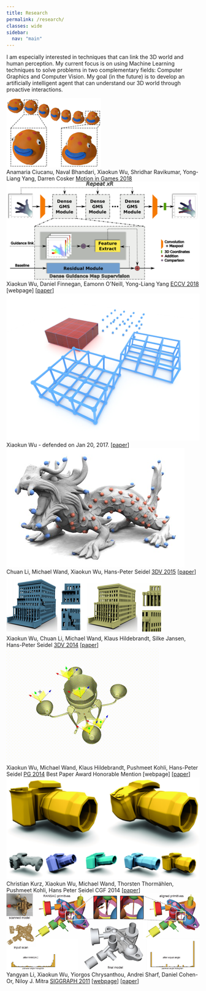```yaml
---
title: Research
permalink: /research/
classes: wide
sidebar:
  nav: "main"
---
```

I am especially interested in techniques that can link the 3D world and human perception.
My current focus is on using Machine Learning techniques to solve problems in two complementary fields: Computer Graphics and Computer Vision.
My goal (in the future) is to develop an artificially intelligent agent that can understand our 3D world through proactive interactions.

<div class="pub_row">
  <div class="pub_img">
    <img src="/research/18mig-stop-motion/blob_fish.png">
  </div>
  <div class="pub_txt">
    <title>E-StopMotion: digitizing stop motion for enhanced animation and games</title>
    <author>Anamaria Ciucanu, Naval Bhandari, Xiaokun Wu, Shridhar Ravikumar, Yong-Liang Yang, Darren Cosker</author>
    <publisher><a href="http://cyprusconferences.org/mig2018/">Motion in Games 2018</a></publisher>
  </div>
</div>

<div class="pub_row">
  <div class="pub_img">
    <img src="/research/18eccv-hand-pose/eccv2018pipeline.png">
  </div>
  <div class="pub_txt">
    <title>HandMap: Robust hand pose estimation via intermediate dense guidance map supervision</title>
    <author>Xiaokun Wu, Daniel Finnegan, Eamonn O'Neill, Yong-Liang Yang</author>
    <publisher><a href="https://eccv2018.org/">ECCV 2018</a></publisher>
    <links>
      [webpage]
      [<a href="http://openaccess.thecvf.com/content_ECCV_2018/papers/Xiaokun_Wu_HandMap_Robust_Hand_ECCV_2018_paper.pdf">paper</a>]
    </links>
  </div>
</div>

<!-- <img src="/research/18eccv-hand-pose/eccv2018pipeline.png">
**HandMap: Robust hand pose estimation via intermediate dense guidance map supervision**  
Xiaokun Wu, Daniel Finnegan, Eamonn O'Neill, Yong-Liang Yang  
_ECCV 2018_  
\[project\]\[paper\]   -->

<div class="pub_row">
  <div class="pub_img">
    <img src="/research/17-thesis/regular_structure.jpg">
  </div>
  <div class="pub_txt">
    <title>Structure-aware content creation: detection, retargeting and deformation</title>
    <author>Xiaokun Wu - defended on Jan 20, 2017.</author>
    <links>
      [<a href="https://publikationen.sulb.uni-saarland.de/handle/20.500.11880/26753">paper</a>]
    </links>
  </div>
</div>

<div class="pub_row">
  <div class="pub_img">
    <img src="/research/153dv-co-occurrence/dragonTiles.jpg">
  </div>
  <div class="pub_txt">
    <title>Approximate 3D Partial Symmetry Detection Using Co-occurrence Analysis</title>
    <author>Chuan Li, Michael Wand, Xiaokun Wu, Hans-Peter Seidel</author>
    <publisher><a href="http://3dv2015.inria.fr/index.html">3DV 2015</a></publisher>
    <links>
      [<a href="https://ieeexplore.ieee.org/document/7335511">paper</a>]
    </links>
  </div>
</div>

<div class="pub_row">
  <div class="pub_img">
    <img src="/research/143dv-retarget/compare.png">
  </div>
  <div class="pub_txt">
    <title>3D Model Retargeting Using Offset Statistics</title>
    <author>Xiaokun Wu, Chuan Li, Michael Wand, Klaus Hildebrandt, Silke Jansen, Hans-Peter Seidel</author>
    <publisher><a href="http://www.3dimpvt.org/">3DV 2014</a></publisher>
    <links>
      [<a href="https://ieeexplore.ieee.org/document/7035845">paper</a>]
    </links>
  </div>
</div>

<div class="pub_row">
  <div class="pub_img">
    <img src="/research/14pg-symm-edit/CenterPiece.gif">
  </div>
  <div class="pub_txt">
    <title>Real-Time Symmetry-Preserving Deformation</title>
    <author>Xiaokun Wu, Michael Wand, Klaus Hildebrandt, Pushmeet Kohli, Hans-Peter Seidel</author>
    <publisher><a href="http://graphics.ewha.ac.kr/PG14/">PG 2014</a></publisher>
    <award>Best Paper Award Honorable Mention</award>
    <links>
      [webpage]
      [<a href="https://graphics.tudelft.nl/~klaus/papers/SymDef.pdf">paper</a>]
    </links>
  </div>
</div>

<div class="pub_row">
  <div class="pub_img">
    <img src="/research/14cgf-symm-deform/camera.png">
  </div>
  <div class="pub_txt">
    <title>Symmetry-Aware Template Deformation and Fitting</title>
    <author>Christian Kurz, Xiaokun Wu, Michael Wand, Thorsten Thormählen, Pushmeet Kohli, Hans Peter Seidel</author>
    <publisher>CGF 2014</publisher>
    <links>
      [<a href="https://onlinelibrary.wiley.com/doi/full/10.1111/cgf.12344">paper</a>]
    </links>
  </div>
</div>

<div class="pub_row">
  <div class="pub_img">
    <img src="/research/11siggraph-globfit/pipe_surface.jpg">
  </div>
  <div class="pub_txt">
    <title>GlobFit: Consistently Fitting Primitives by Discovering Global Relations</title>
    <author>Yangyan Li, Xiaokun Wu, Yiorgos Chrysanthou, Andrei Sharf, Daniel Cohen-Or, Niloy J. Mitra</author>
    <publisher><a href="http://s2011.siggraph.org/">SIGGRAPH 2011</a></publisher>
    <links>
      [<a href="http://vecg.cs.ucl.ac.uk/Projects/SmartGeometry/globFit/globFit_sigg11.html">webpage</a>]
      [<a href="http://vecg.cs.ucl.ac.uk/Projects/SmartGeometry/globFit/paper_docs/globFit_sigg11.pdf">paper</a>]
    </links>
  </div>
</div>
